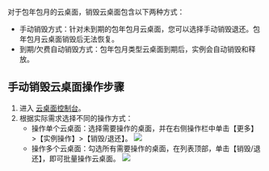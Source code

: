 对于包年包月的云桌面，销毁云桌面包含以下两种方式：
- 手动销毁方式：针对未到期的包年包月云桌面，您可以选择手动销毁退还。包年包月云桌面销毁后无法恢复。
- 到期/欠费自动销毁方式：包年包月类型云桌面到期后，实例会自动销毁和释放。

## 手动销毁云桌面操作步骤

1. 进入 [云桌面控制台]()。
2. 根据实际需求选择不同的操作方式：
    - 操作单个云桌面：选择需要操作的桌面，并在右侧操作栏中单击【更多】>【实例操作】>【销毁/退还】。
    ![](https://main.qcloudimg.com/raw/d685191dacb18ee4c9e3fbc9106367c0.png)
    - 操作多个云桌面：勾选所有需要操作的桌面，在列表顶部，单击【销毁/退还】，即可批量操作云桌面。
    ![](https://main.qcloudimg.com/raw/08912faa8663469fc3d6c11fb0e1d7ad.png)
